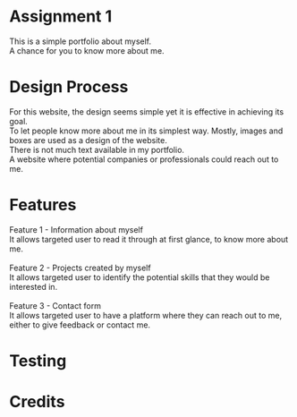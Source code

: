 # Assignment 1
This is a simple portfolio about myself.<br />
A chance for you to know more about me.

# Design Process
For this website, the design seems simple yet it is effective in achieving its goal.<br />
To let people know more about me in its simplest way. Mostly, images and boxes are used as a design of the website.<br />
There is not much text available in my portfolio.<br />
A website where potential companies or professionals could reach out to me.

# Features
Feature 1 - Information about myself<br />
It allows targeted user to read it through at first glance, to know more about me.<br /><br />
Feature 2 - Projects created by myself<br />
It allows targeted user to identify the potential skills that they would be interested in.<br /><br />
Feature 3 - Contact form<br />
It allows targeted user to have a platform where they can reach out to me, either to give feedback or contact me.

# Testing

# Credits

